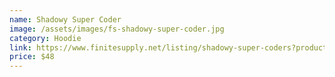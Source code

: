 ```yaml
---
name: Shadowy Super Coder
image: /assets/images/fs-shadowy-super-coder.jpg
category: Hoodie
link: https://www.finitesupply.net/listing/shadowy-super-coders?product=227&variation=2664&size=1246
price: $48
---
```


